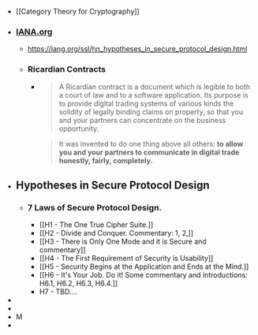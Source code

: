 - [[Category Theory for Cryptography]]
- ### [IANA.org](https://iana.org)
	- https://iang.org/ssl/hn_hypotheses_in_secure_protocol_design.html
	- ### Ricardian Contracts
		- > A Ricardian contract is a document which is legible to both a court of law and to a software application. Its purpose is to provide digital trading systems of various kinds the solidity of legally binding claims on property, so that you and your partners can concentrate on the business opportunity.
		  
		  > It was invented to do one thing above all others: **to allow you and your partners to communicate in digital trade honestly, fairly, completely.**
- ## **Hypotheses in Secure Protocol Design**
	- ### 7 Laws of Secure Protocol Design.
		- [[H1 - The One True Cipher Suite.]]
		- [[H2 - Divide and Conquer. Commentary: 1, 2,]]
		- [[H3 - There is Only One Mode and it is Secure and commentary]]
		- [[H4 - The First Requirement of Security is Usability]]
		- [[H5 - Security Begins at the Application and Ends at the Mind.]]
		- [[H6 - It's Your Job. Do it! Some commentary and introductions: H6.1, H6.2, H6.3, H6.4.]]
		- H7 - TBD….
-
-
- M
-